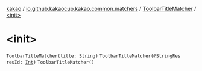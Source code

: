 [kakao](../../index.md) / [io.github.kakaocup.kakao.common.matchers](../index.md) / [ToolbarTitleMatcher](index.md) / [&lt;init&gt;](./-init-.md)

# &lt;init&gt;

`ToolbarTitleMatcher(title: `[`String`](https://kotlinlang.org/api/latest/jvm/stdlib/kotlin/-string/index.html)`)`
`ToolbarTitleMatcher(@StringRes resId: `[`Int`](https://kotlinlang.org/api/latest/jvm/stdlib/kotlin/-int/index.html)`)`
`ToolbarTitleMatcher()`